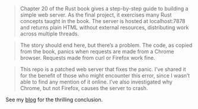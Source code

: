 
>Chapter 20 of the Rust book gives a step-by-step guide to building a simple web server. As the final project, it exercises many Rust concepts taught in the book. The server is hosted at localhost:7878 and returns plain HTML without external resources, distributing work across multiple threads.

>The story should end here, but there’s a problem. The code, as copied from the book, panics when requests are made from a Chrome browser.  Requests made from curl or Firefox work fine.

>This repo is a patched web server that fixes the panic. I’ve shared it for the benefit of those who might encounter this error, since I wasn’t able to find any mention of it online. I’ve also investigated why Chrome, but not Firefox, causes the server to crash.


See my [blog](https://medium.com/@ludirehak/why-chrome-crashes-the-rust-books-web-server-30265b18d32c) for the thrilling conclusion.